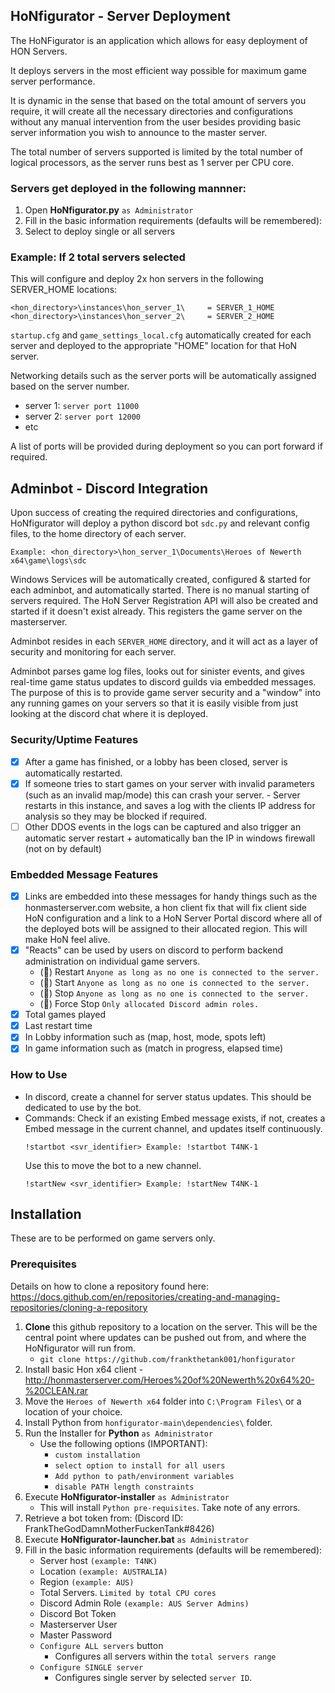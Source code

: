 ## HoNfigurator - Server Deployment

The HoNFigurator is an application which allows for easy deployment of HON Servers.

It deploys servers in the most efficient way possible for maximum game server performance.

It is dynamic in the sense that based on the total amount of servers you require, it will create all the necessary directories and configurations without any manual intervention from the user besides providing basic server information you wish to announce to the master server.

The total number of servers supported is limited by the total number of logical processors, as the server runs best as 1 server per CPU core.

### Servers get deployed in the following mannner:
1. Open **HoNfigurator.py** ``as Administrator``
2. Fill in the basic information requirements (defaults will be remembered):
6. Select to deploy single or all servers 

### Example: If 2 total servers selected
This will configure and deploy 2x hon servers in the following SERVER_HOME locations: 
```
<hon_directory>\instances\hon_server_1\		= SERVER_1_HOME
<hon_directory>\instances\hon_server_2\		= SERVER_2_HOME
```
``startup.cfg`` and ``game_settings_local.cfg`` automatically created for each server and deployed to the appropriate "HOME" location for that HoN server.

Networking details such as the server ports will be automatically assigned based on the server number.

- server 1: ``server port 11000``
- server 2: ``server port 12000``
- etc

A list of ports will be provided during deployment so you can port forward if required.

## Adminbot - Discord Integration
Upon success of creating the required directories and configurations, HoNfigurator will deploy a python discord bot ``sdc.py`` and relevant config files, to the home directory of each server.

```Example: <hon_directory>\hon_server_1\Documents\Heroes of Newerth x64\game\logs\sdc```

Windows Services will be automatically created, configured & started for each adminbot, and automatically started. There is no manual starting of servers required.
The HoN Server Registration API will also be created and started if it doesn't exist already. This registers the game server on the masterserver.

Adminbot resides in each ``SERVER_HOME`` directory, and it will act as a layer of security and monitoring for each server.

Adminbot parses game log files, looks out for sinister events, and gives real-time game status updates to discord guilds via embedded messages. The purpose of this is to provide game server security and a "window" into any running games on your servers so that it is easily visible from just looking at the discord chat where it is deployed.

### Security/Uptime Features
- [x] After a game has finished, or a lobby has been closed, server is automatically restarted.
- [x] If someone tries to start games on your server with invalid parameters (such as an invalid map/mode) this can crash your server.
		- Server restarts in this instance, and saves a log with the clients IP address for analysis so they may be blocked if required.
- [ ] Other DDOS events in the logs can be captured and also trigger an automatic server restart + automatically ban the IP in windows firewall (not on by default)

### Embedded Message Features
- [x] Links are embedded into these messages for handy things such as the honmasterserver.com website, a hon client fix that will fix client side HoN configuration and a link to a HoN Server Portal discord where all of the deployed bots will be assigned to their allocated region. This will make HoN feel alive.
- [x] "Reacts" can be used by users on discord to perform backend administration on individual game servers.
	- (🔁) Restart 		``Anyone as long as no one is connected to the server.``
	- (🔼) Start		``Anyone as long as no one is connected to the server.``
	- (🔽) Stop 		``Anyone as long as no one is connected to the server.``
	- (🛑) Force Stop	``Only allocated Discord admin roles.``
- [x] Total games played
- [x] Last restart time
- [x] In Lobby information such as (map, host, mode, spots left)
- [x] In game information such as (match in progress, elapsed time)

### How to Use
- In discord, create a channel for server status updates. This should be dedicated to use by the bot.
- Commands:
	Check if an existing Embed message exists, if not, creates a Embed message in the current channel, and updates itself continuously.
	```
	!startbot <svr_identifier> Example: !startbot T4NK-1 
	```
	Use this to move the bot to a new channel.
	```
	!startNew <svr_identifier> Example: !startNew T4NK-1 
	```

## Installation
These are to be performed on game servers only.

### Prerequisites
Details on how to clone a repository found here: https://docs.github.com/en/repositories/creating-and-managing-repositories/cloning-a-repository
1. **Clone** this github repository to a location on the server. This will be the central point where updates can be pushed out from, and where the HoNfigurator will run from.
	- ``git clone https://github.com/frankthetank001/honfigurator``
3. Install basic Hon x64 client - http://honmasterserver.com/Heroes%20of%20Newerth%20x64%20-%20CLEAN.rar
4. Move the ``Heroes of Newerth x64`` folder into ``C:\Program Files\`` or a location of your choice.
5. Install Python from ``honfigurator-main\dependencies\`` folder.
6. Run the Installer for **Python** ``as Administrator``
 	- Use the following options (IMPORTANT):
		- ``custom installation``
		- ``select option to install for all users``
		- ``Add python to path/environment variables``
		- ``disable PATH length constraints``
7. Execute **HoNfigurator-installer** ``as Administrator``
	- This will install ``Python pre-requisites``. Take note of any errors.
8. Retrieve a bot token from: (Discord ID: FrankTheGodDamnMotherFuckenTank#8426)
9. Execute **HoNfigurator-launcher.bat** ``as Administrator``
10. Fill in the basic information requirements (defaults will be remembered):
	- Server host ``(example: T4NK)``
	- Location ``(example: AUSTRALIA)``
	- Region ``(example: AUS)``
	- Total Servers. ``Limited by total CPU cores``
	- Discord Admin Role ``(example: AUS Server Admins)``
	- Discord Bot Token
	- Masterserver User
	- Master Password
	- ``Configure ALL servers`` button
		- Configures all servers within the ``total servers range``
	- ``Configure SINGLE server``
		- Configures single server by selected ``server ID``.

